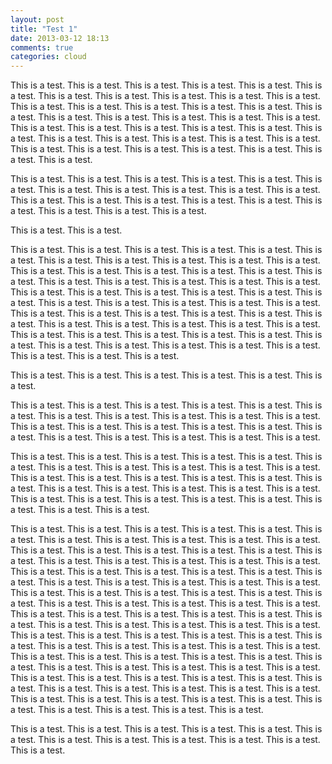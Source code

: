 ```yaml
---
layout: post
title: "Test 1"
date: 2013-03-12 18:13
comments: true
categories: cloud
---
```


This is a test. This is a test. This is a test. This is a test. This is a test. This is a test. This is a test. This is a test. This is a test. This is a test. This is a test. This is a test. This is a test. This is a test. This is a test. This is a test. This is a test. This is a test. This is a test. This is a test. This is a test. This is a test. This is a test. This is a test. This is a test. This is a test. This is a test. This is a test. This is a test. This is a test. This is a test. This is a test. This is a test. This is a test. This is a test. This is a test. This is a test. This is a test. This is a test. This is a test. 

<!-- more -->

This is a test. This is a test. This is a test. This is a test. This is a test. This is a test. This is a test. This is a test. This is a test. This is a test. This is a test. This is a test. This is a test. This is a test. This is a test. This is a test. This is a test. This is a test. This is a test. This is a test. 

This is a test. This is a test. 

This is a test. This is a test. This is a test. This is a test. This is a test. This is a test. This is a test. This is a test. This is a test. This is a test. This is a test. This is a test. This is a test. This is a test. This is a test. This is a test. This is a test. This is a test. This is a test. This is a test. This is a test. This is a test. This is a test. This is a test. This is a test. This is a test. This is a test. This is a test. This is a test. This is a test. This is a test. This is a test. This is a test. This is a test. This is a test. This is a test. This is a test. This is a test. This is a test. This is a test. This is a test. This is a test. This is a test. This is a test. This is a test. This is a test. This is a test. This is a test. This is a test. This is a test. This is a test. This is a test. This is a test. This is a test. This is a test. This is a test. This is a test. This is a test. 

This is a test. This is a test. This is a test. This is a test. This is a test. This is a test. 

This is a test. This is a test. This is a test. This is a test. This is a test. This is a test. This is a test. This is a test. This is a test. This is a test. This is a test. This is a test. This is a test. This is a test. This is a test. This is a test. This is a test. This is a test. This is a test. This is a test. This is a test. This is a test. 

This is a test. This is a test. This is a test. This is a test. This is a test. This is a test. This is a test. This is a test. This is a test. This is a test. This is a test. This is a test. This is a test. This is a test. This is a test. This is a test. This is a test. This is a test. This is a test. This is a test. This is a test. This is a test. This is a test. This is a test. This is a test. This is a test. This is a test. This is a test. This is a test. This is a test. 

This is a test. This is a test. This is a test. This is a test. This is a test. This is a test. This is a test. This is a test. This is a test. This is a test. This is a test. This is a test. This is a test. This is a test. This is a test. This is a test. This is a test. This is a test. This is a test. This is a test. This is a test. This is a test. This is a test. This is a test. This is a test. This is a test. This is a test. This is a test. This is a test. This is a test. This is a test. This is a test. This is a test. This is a test. This is a test. This is a test. This is a test. This is a test. This is a test. This is a test. This is a test. This is a test. This is a test. This is a test. This is a test. This is a test. This is a test. This is a test. This is a test. This is a test. This is a test. This is a test. This is a test. This is a test. This is a test. This is a test. This is a test. This is a test. This is a test. This is a test. This is a test. This is a test. This is a test. This is a test. This is a test. This is a test. This is a test. This is a test. This is a test. This is a test. This is a test. This is a test. This is a test. This is a test. This is a test. This is a test. This is a test. This is a test. This is a test. This is a test. This is a test. This is a test. This is a test. This is a test. This is a test. This is a test. This is a test. This is a test. This is a test. This is a test. This is a test. This is a test. This is a test. This is a test. This is a test. This is a test. This is a test. This is a test. 

This is a test. This is a test. This is a test. This is a test. This is a test. This is a test. This is a test. This is a test. This is a test. This is a test. This is a test. This is a test. 